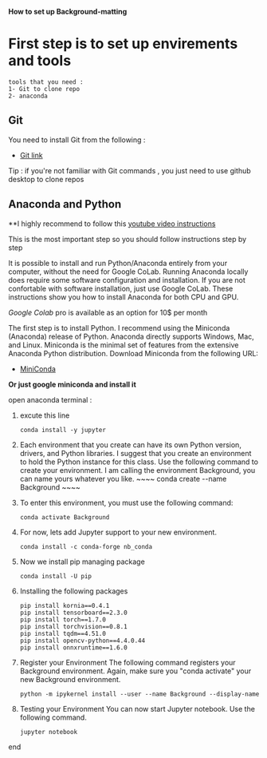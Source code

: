 **How to set up Background-matting** 

# First step is to set up envirements and tools 

    tools that you need : 
    1- Git to clone repo 
    2- anaconda 

## Git 

You need to install Git from the following : 

 *  [Git link](https://git-scm.com/)
 
 Tip : if you're not familiar with Git commands , you just need to use github desktop to clone repos 

## Anaconda and Python 

 **I highly recommend to follow this [youtube video instructions](https://www.youtube.com/watch?v=5mDYijMfSzs&ab_channel=ProgrammingKnowledge)
 
 This is the most important step so you should follow instructions step by step 

 It is possible to install and run Python/Anaconda entirely from your computer, without the need for Google CoLab. Running Anaconda locally does require some software configuration and installation. If you are not confortable with software installation, just use Google CoLab. These instructions show you how to install Anaconda for both CPU and GPU.

 *Google Colab* pro is available as an option for 10$ per month 

 The first step is to install Python. I recommend using the Miniconda (Anaconda) release of Python. Anaconda directly supports Windows, Mac, and Linux. Miniconda is the minimal set of features from the extensive Anaconda Python distribution. Download Miniconda from the following URL:

 * [MiniConda](https://docs.conda.io/en/latest/miniconda.html)

 **Or just google miniconda and install it** 
 
 open anaconda terminal : 
 1. excute this line 
    ~~~~
    conda install -y jupyter
    ~~~~
 2.  Each environment that you create can have its own Python version, drivers, and Python libraries. I suggest that you create an environment to hold the Python instance for this class. Use the following command to create your environment. I am calling the environment Background, you can name yours whatever you like. 
    ~~~~
    conda create --name Background 
    ~~~~
 3. To enter this environment, you must use the following command:
    ~~~~
    conda activate Background
    ~~~~
 4. For now, lets add Jupyter support to your new environment.
    ~~~~
    conda install -c conda-forge nb_conda
    ~~~~
 
 5. Now we install pip managing package 
    ~~~~
    conda install -U pip 
    ~~~~
 6. Installing the following packages 
    ~~~~
    pip install kornia==0.4.1
    pip install tensorboard==2.3.0
    pip install torch==1.7.0
    pip install torchvision==0.8.1
    pip install tqdm==4.51.0
    pip install opencv-python==4.4.0.44
    pip install onnxruntime==1.6.0
    ~~~~

7. Register your Environment 
    The following command registers your Background environment. Again, make sure you "conda activate" your new Background environment.
    ~~~~
    python -m ipykernel install --user --name Background --display-name 
    ~~~~
8. Testing your Environment 
    You can now start Jupyter notebook. Use the following command.
    ~~~~
    jupyter notebook
    ~~~~

end  


